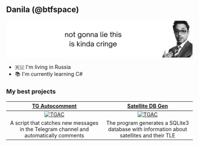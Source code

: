 ## Danila (@btfspace)
![](background.svg)

- 🇷🇺 I'm living in Russia
- 📚 I'm currently learning C#

### My best projects
| [TG Autocomment](https://github.com/btfspace/autocomment) | [Satellite DB Gen](https://github.com/btfspace/satgen) |
| :---: | :---: |
| [<img width="200" alt="TGAC" src="https://www.rogovskoe.org/files/rogovskoe/news/2022/03.18/tg.png">](https://github.com/btfspace/autocomment) | [<img width="316" alt="TGAC" src="https://psihoman.ru/uploads/posts/2022-03/1646651175_10.jpg">](https://github.com/btfspace/satgen) |
| A script that catches new messages in the Telegram channel and automatically comments | The program generates a SQLite3 database with information about satellites and their TLE |
